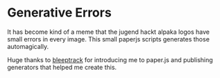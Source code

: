 # Generative Errors

It has become kind of a meme that the jugend hackt alpaka logos have small errors in every image. This small paperjs scripts generates those automagically.

Huge thanks to [bleeptrack](https://github.com/bleeptrack) for introducing me to paper.js and publishing generators that helped me create this.
